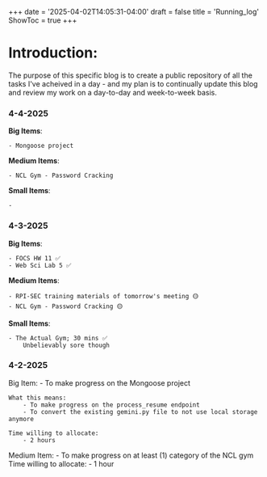 +++
date = '2025-04-02T14:05:31-04:00'
draft = false
title = 'Running_log'
ShowToc = true
+++

# Introduction:
The purpose of this specific blog is to create a public repository of all the tasks I've acheived in a day - and my plan is to continually update this blog and review my work on a day-to-day and week-to-week basis.

### 4-4-2025
**Big Items**:

    - Mongoose project

**Medium Items**:

    - NCL Gym - Password Cracking

**Small Items**:

    - 

### 4-3-2025
**Big Items**:

    - FOCS HW 11 ✅
    - Web Sci Lab 5 ✅

**Medium Items**:

    - RPI-SEC training materials of tomorrow's meeting 🟡
    - NCL Gym - Password Cracking 🟡

**Small Items**:

    - The Actual Gym; 30 mins ✅
        Unbelievably sore though

### 4-2-2025
Big Item: 
    - To make progress on the Mongoose project

    What this means:
        - To make progress on the process_resume endpoint
        - To convert the existing gemini.py file to not use local storage anymore

    Time willing to allocate:
        - 2 hours
    
Medium Item:
    - To make progress on at least (1) category of the NCL gym
    Time willing to allocate:
        - 1 hour
